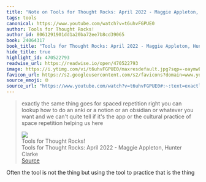 ```yaml
---
title: "Note on Tools for Thought Rocks: April 2022 - Maggie Appleton, Hunter Clarke via Tools for Thought Rocks!"
tags: tools
canonical: https://www.youtube.com/watch?v=t6uhvFGPUE0
author: Tools for Thought Rocks!
author_id: 8061291901dd1a20ba72ee7b8cd39065
book: 24064317
book_title: "Tools for Thought Rocks: April 2022 - Maggie Appleton, Hunter Clarke"
hide_title: true
highlight_id: 470522793
readwise_url: https://readwise.io/open/470522793
image: https://i.ytimg.com/vi/t6uhvFGPUE0/maxresdefault.jpg?sqp=-oaymwEmCIAKENAF8quKqQMa8AEB-AH-CYAC0AWKAgwIABABGGUgWShXMA8=&rs=AOn4CLC4f0e5wlGFcnPDx6InRh9qpe1OTA
favicon_url: https://s2.googleusercontent.com/s2/favicons?domain=www.youtube.com
source_emoji: 🌐
source_url: "https://www.youtube.com/watch?v=t6uhvFGPUE0#:~:text=exactly%20the%20same,helping%20us%20here"
---
```


> exactly the same thing goes for spaced repetition right you can lookup how to do an anki or a notion or an obsidian or whatever you want and we can't quite tell if it's the app or the cultural practice of space repetition helping us here
> <div class="quoteback-footer"><div class="quoteback-avatar"><img class="mini-favicon" src="https://s2.googleusercontent.com/s2/favicons?domain=www.youtube.com"></div><div class="quoteback-metadata"><div class="metadata-inner"><span style="display:none">FROM:</span><div aria-label="Tools for Thought Rocks!" class="quoteback-author"> Tools for Thought Rocks!</div><div aria-label="Tools for Thought Rocks: April 2022 - Maggie Appleton, Hunter Clarke" class="quoteback-title"> Tools for Thought Rocks: April 2022 - Maggie Appleton, Hunter Clarke</div></div></div><div class="quoteback-backlink"><a target="_blank" aria-label="go to the full text of this quotation" rel="noopener" href="https://www.youtube.com/watch?v=t6uhvFGPUE0#:~:text=exactly%20the%20same,helping%20us%20here" class="quoteback-arrow"> Source</a></div></div>

Often the tool is not the thing but using the tool to practice that is the thing